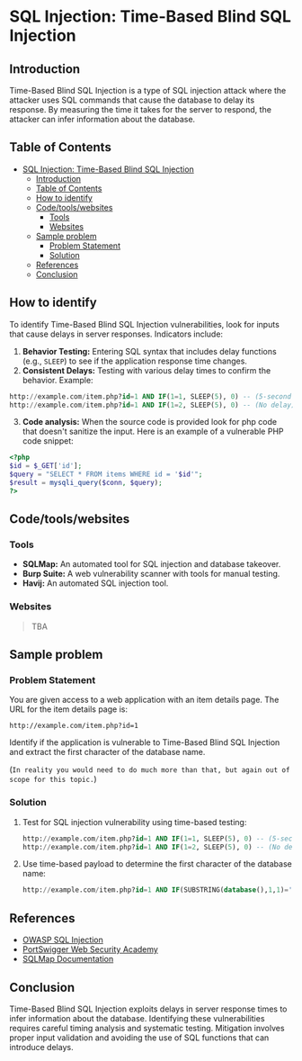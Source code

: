 

# SQL Injection: Time-Based Blind SQL Injection

## Introduction

Time-Based Blind SQL Injection is a type of SQL injection attack where the attacker uses SQL commands that cause the database to delay its response. By measuring the time it takes for the server to respond, the attacker can infer information about the database.

## Table of Contents

- [SQL Injection: Time-Based Blind SQL Injection](#sql-injection-time-based-blind-sql-injection)
  - [Introduction](#introduction)
  - [Table of Contents](#table-of-contents)
  - [How to identify](#how-to-identify)
  - [Code/tools/websites](#codetoolswebsites)
    - [Tools](#tools)
    - [Websites](#websites)
  - [Sample problem](#sample-problem)
    - [Problem Statement](#problem-statement)
    - [Solution](#solution)
  - [References](#references)
  - [Conclusion](#conclusion)

## How to identify

To identify Time-Based Blind SQL Injection vulnerabilities, look for inputs that cause delays in server responses. Indicators include:

1. **Behavior Testing:** Entering SQL syntax that includes delay functions (e.g., `SLEEP`) to see if the application response time changes.
2. **Consistent Delays:** Testing with various delay times to confirm the behavior. Example:
```SQL
http://example.com/item.php?id=1 AND IF(1=1, SLEEP(5), 0) -- (5-second delay)
http://example.com/item.php?id=1 AND IF(1=2, SLEEP(5), 0) -- (No delay)
```
3. **Code analysis:** When the source code is provided look for php code that doesn't sanitize the input.
Here is an example of a vulnerable PHP code snippet:
```php
<?php
$id = $_GET['id'];
$query = "SELECT * FROM items WHERE id = '$id'";
$result = mysqli_query($conn, $query);
?>
```
## Code/tools/websites

### Tools
- **SQLMap:** An automated tool for SQL injection and database takeover.
- **Burp Suite:** A web vulnerability scanner with tools for manual testing.
- **Havij:** An automated SQL injection tool.

### Websites
>TBA

## Sample problem

### Problem Statement
You are given access to a web application with an item details page. The URL for the item details page is:
```plaintext
http://example.com/item.php?id=1
```
Identify if the application is vulnerable to Time-Based Blind SQL Injection and extract the first character of the database name.

(`In reality you would need to do much more than that, but again out of scope for this topic.`)

### Solution
1. Test for SQL injection vulnerability using time-based testing:
   ```SQL
   http://example.com/item.php?id=1 AND IF(1=1, SLEEP(5), 0) -- (5-second delay)
   http://example.com/item.php?id=1 AND IF(1=2, SLEEP(5), 0) -- (No delay)
   ```

2. Use time-based payload to determine the first character of the database name:
   ```SQL
   http://example.com/item.php?id=1 AND IF(SUBSTRING(database(),1,1)='a', SLEEP(5), 0) -- (Check for 'a')
   ```

## References

- [OWASP SQL Injection](https://owasp.org/www-community/attacks/SQL_Injection)
- [PortSwigger Web Security Academy](https://portswigger.net/web-security/sql-injection/blind/time-delays)
- [SQLMap Documentation](https://sqlmap.org/)

## Conclusion

Time-Based Blind SQL Injection exploits delays in server response times to infer information about the database. Identifying these vulnerabilities requires careful timing analysis and systematic testing. Mitigation involves proper input validation and avoiding the use of SQL functions that can introduce delays.